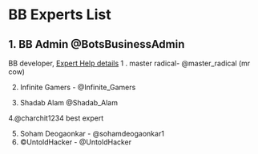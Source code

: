 # BB Experts List

## 1. BB Admin @BotsBusinessAdmin
BB developer, [Expert Help details](https://telegra.ph/Expert-help-from-BB-Admin-05-20)
1 . master radical- @master_radical (mr cow)


2. Infinite Gamers - @Infinite_Gamers

3. Shadab Alam @Shadab_Alam 

4.@charchit1234
best expert

5. Soham Deogaonkar - @sohamdeogaonkar1
6. ©UntoldHacker - @UntoldHacker
